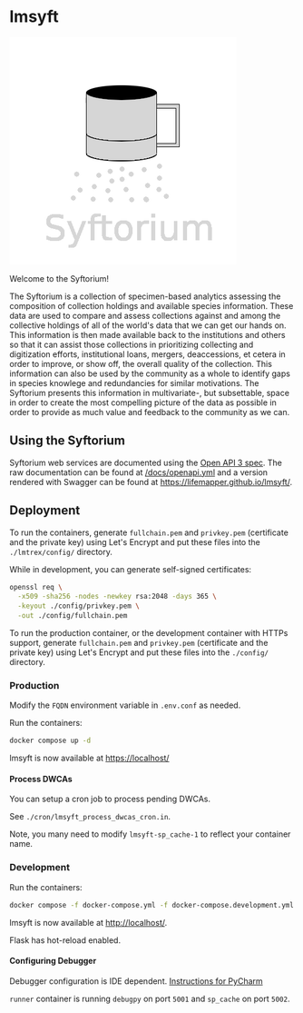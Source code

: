 # lmsyft

![Logo](static/syftorium.png)

Welcome to the Syftorium!

The Syftorium is a collection of specimen-based analytics assessing the composition of
collection holdings and available species information. These data are used to compare
and assess collections against and among the collective holdings of all of the world's
data that we can get our hands on.  This information is then made available back to the
institutions and others so that it can assist those collections in prioritizing
collecting and digitization efforts, institutional loans, mergers, deaccessions, et
cetera in order to improve, or show off, the overall quality of the collection.  This
information can also be used by the community as a whole to identify gaps in species
knowlege and redundancies for similar motivations.  The Syftorium presents this
information in multivariate-, but subsettable, space in order to create the most
compelling picture of the data as possible in order to provide as much value and
feedback to the community as we can.

## Using the Syftorium

Syftorium web services are documented using the
[Open API 3 spec](https://swagger.io/specification/).  The raw documentation can be
found at [/docs/openapi.yml](/docs/openapi.yml) and a version rendered with Swagger can
be found at https://lifemapper.github.io/lmsyft/.

## Deployment

To run the containers, generate `fullchain.pem` and `privkey.pem` (certificate
and the private key) using Let's Encrypt and put these files into the
`./lmtrex/config/` directory.

While in development, you can generate self-signed certificates:

```zsh
openssl req \
  -x509 -sha256 -nodes -newkey rsa:2048 -days 365 \
  -keyout ./config/privkey.pem \
  -out ./config/fullchain.pem
```

To run the production container, or the development container with HTTPs
support, generate `fullchain.pem` and `privkey.pem` (certificate and the private
key) using Let's Encrypt and put these files into the `./config/`
directory.

### Production

Modify the `FQDN` environment variable in `.env.conf` as needed.

Run the containers:

```zsh
docker compose up -d
```

lmsyft is now available at [https://localhost/](https://localhost:443)

#### Process DWCAs

You can setup a cron job to process pending DWCAs.

See `./cron/lmsyft_process_dwcas_cron.in`.

Note, you many need to modify `lmsyft-sp_cache-1` to reflect your container
name.

### Development

Run the containers:

```zsh
docker compose -f docker-compose.yml -f docker-compose.development.yml up
```

lmsyft is now available at [http://localhost/](http://localhost:443).

Flask has hot-reload enabled.

#### Configuring Debugger

Debugger configuration is IDE dependent. [Instructions for
PyCharm](https://kartoza.com/en/blog/using-docker-compose-based-python-interpreter-in-pycharm/)

`runner` container is running `debugpy` on port `5001` and `sp_cache` on
port `5002`.
